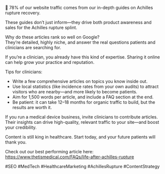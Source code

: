 🚀 78% of our website traffic comes from our in-depth guides on Achilles rupture recovery.

These guides don’t just inform—they drive both product awareness and sales for the Achilles rupture splint.

Why do these articles rank so well on Google?  
They’re detailed, highly niche, and answer the real questions patients and clinicians are searching for.

If you’re a clinician, you already have this kind of expertise. Sharing it online can help grow your practice and reputation.

Tips for clinicians:

- Write a few comprehensive articles on topics you know inside out.
- Use local statistics (like incidence rates from your own audits) to attract visitors who are nearby—and more likely to become patients.
- Aim for 1,500 words per article, and include a FAQ section at the end.
- Be patient: it can take 12–18 months for organic traffic to build, but the results are worth it.

If you run a medical device business, invite clinicians to contribute articles. Their insights can drive high-quality, relevant traffic to your site—and boost your credibility.

Content is still king in healthcare. Start today, and your future patients will thank you.

Check out our best performing article here:
<https://www.thetismedical.com/FAQs/life-after-achilles-rupture>

 #SEO #MedTech #HealthcareMarketing #AchillesRupture #ContentStrategy
